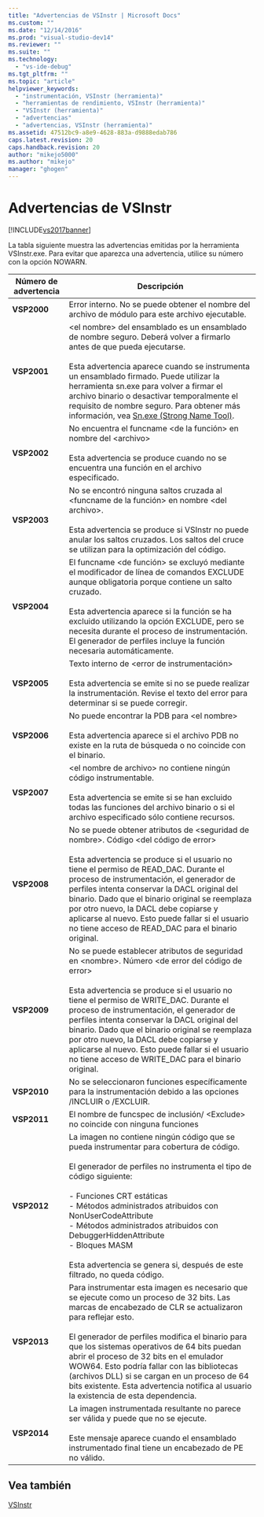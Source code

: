 ```yaml
---
title: "Advertencias de VSInstr | Microsoft Docs"
ms.custom: ""
ms.date: "12/14/2016"
ms.prod: "visual-studio-dev14"
ms.reviewer: ""
ms.suite: ""
ms.technology: 
  - "vs-ide-debug"
ms.tgt_pltfrm: ""
ms.topic: "article"
helpviewer_keywords: 
  - "instrumentación, VSInstr (herramienta)"
  - "herramientas de rendimiento, VSInstr (herramienta)"
  - "VSInstr (herramienta)"
  - "advertencias"
  - "advertencias, VSInstr (herramienta)"
ms.assetid: 47512bc9-a8e9-4628-883a-d9888edab786
caps.latest.revision: 20
caps.handback.revision: 20
author: "mikejo5000"
ms.author: "mikejo"
manager: "ghogen"
---
```

# Advertencias de VSInstr
[!INCLUDE[vs2017banner](../code-quality/includes/vs2017banner.md)]

La tabla siguiente muestra las advertencias emitidas por la herramienta VSInstr.exe.  Para evitar que aparezca una advertencia, utilice su número con la opción NOWARN.  
  
|Número de advertencia|Descripción|  
|---------------------------|-----------------|  
|**VSP2000**|Error interno.  No se puede obtener el nombre del archivo de módulo para este archivo ejecutable.|  
|**VSP2001**|\<el nombre\> del ensamblado es un ensamblado de nombre seguro.  Deberá volver a firmarlo antes de que pueda ejecutarse.<br /><br /> Esta advertencia aparece cuando se instrumenta un ensamblado firmado.  Puede utilizar la herramienta sn.exe para volver a firmar el archivo binario o desactivar temporalmente el requisito de nombre seguro.  Para obtener más información, vea [Sn.exe \(Strong Name Tool\)](../Topic/Sn.exe%20\(Strong%20Name%20Tool\).md).|  
|**VSP2002**|No encuentra el funcname \<de la función\> en nombre del \<archivo\><br /><br /> Esta advertencia se produce cuando no se encuentra una función en el archivo especificado.|  
|**VSP2003**|No se encontró ninguna saltos cruzada al \<funcname de la función\> en nombre \<del archivo\>.<br /><br /> Esta advertencia se produce si VSInstr no puede anular los saltos cruzados.  Los saltos del cruce se utilizan para la optimización del código.|  
|**VSP2004**|El funcname \<de función\> se excluyó mediante el modificador de línea de comandos EXCLUDE aunque obligatoria porque contiene un salto cruzado.<br /><br /> Esta advertencia aparece si la función se ha excluido utilizando la opción EXCLUDE, pero se necesita durante el proceso de instrumentación.  El generador de perfiles incluye la función necesaria automáticamente.|  
|**VSP2005**|Texto interno de \<error de instrumentación\><br /><br /> Esta advertencia se emite si no se puede realizar la instrumentación.  Revise el texto del error para determinar si se puede corregir.|  
|**VSP2006**|No puede encontrar la PDB para \<el nombre\><br /><br /> Esta advertencia aparece si el archivo PDB no existe en la ruta de búsqueda o no coincide con el binario.|  
|**VSP2007**|\<el nombre de archivo\> no contiene ningún código instrumentable.<br /><br /> Esta advertencia se emite si se han excluido todas las funciones del archivo binario o si el archivo especificado sólo contiene recursos.|  
|**VSP2008**|No se puede obtener atributos de \<seguridad de nombre\>.  Código \<del código de error\><br /><br /> Esta advertencia se produce si el usuario no tiene el permiso de READ\_DAC.  Durante el proceso de instrumentación, el generador de perfiles intenta conservar la DACL original del binario.  Dado que el binario original se reemplaza por otro nuevo, la DACL debe copiarse y aplicarse al nuevo.  Esto puede fallar si el usuario no tiene acceso de READ\_DAC para el binario original.|  
|**VSP2009**|No se puede establecer atributos de seguridad en \<nombre\>.  Número \<de error del código de error\><br /><br /> Esta advertencia se produce si el usuario no tiene el permiso de WRITE\_DAC.  Durante el proceso de instrumentación, el generador de perfiles intenta conservar la DACL original del binario.  Dado que el binario original se reemplaza por otro nuevo, la DACL debe copiarse y aplicarse al nuevo.  Esto puede fallar si el usuario no tiene acceso de WRITE\_DAC para el binario original.|  
|**VSP2010**|No se seleccionaron funciones específicamente para la instrumentación debido a las opciones \/INCLUIR o \/EXCLUIR.|  
|**VSP2011**|El nombre de funcspec de inclusión\/ \<Exclude\> no coincide con ninguna funciones|  
|**VSP2012**|La imagen no contiene ningún código que se pueda instrumentar para cobertura de código.<br /><br /> El generador de perfiles no instrumenta el tipo de código siguiente:<br /><br /> -   Funciones CRT estáticas<br />-   Métodos administrados atribuidos con NonUserCodeAttribute<br />-   Métodos administrados atribuidos con DebuggerHiddenAttribute<br />-   Bloques MASM<br /><br /> Esta advertencia se genera si, después de este filtrado, no queda código.|  
|**VSP2013**|Para instrumentar esta imagen es necesario que se ejecute como un proceso de 32 bits.  Las marcas de encabezado de CLR se actualizaron para reflejar esto.<br /><br /> El generador de perfiles modifica el binario para que los sistemas operativos de 64 bits puedan abrir el proceso de 32 bits en el emulador WOW64.  Esto podría fallar con las bibliotecas \(archivos DLL\) si se cargan en un proceso de 64 bits existente.  Esta advertencia notifica al usuario la existencia de esta dependencia.|  
|**VSP2014**|La imagen instrumentada resultante no parece ser válida y puede que no se ejecute.<br /><br /> Este mensaje aparece cuando el ensamblado instrumentado final tiene un encabezado de PE no válido.|  
  
## Vea también  
 [VSInstr](../profiling/vsinstr.md)